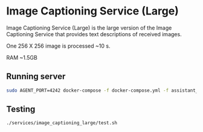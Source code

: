 # Image Captioning Service (Large)

Image Captioning Service (Large) is the large version of the Image Captioning Service that provides text descriptions of received images. 

One 256 X 256 image is processed ~10 s.

RAM ~1.5GB
## Running server

```sh
sudo AGENT_PORT=4242 docker-compose -f docker-compose.yml -f assistant_dists/dream/docker-compose.override.yml -f assistant_dists/dream/dev.yml -f assistant_dists/dream/test.yml up --build image-captioning
```

## Testing

```sh
./services/image_captioning_large/test.sh
```